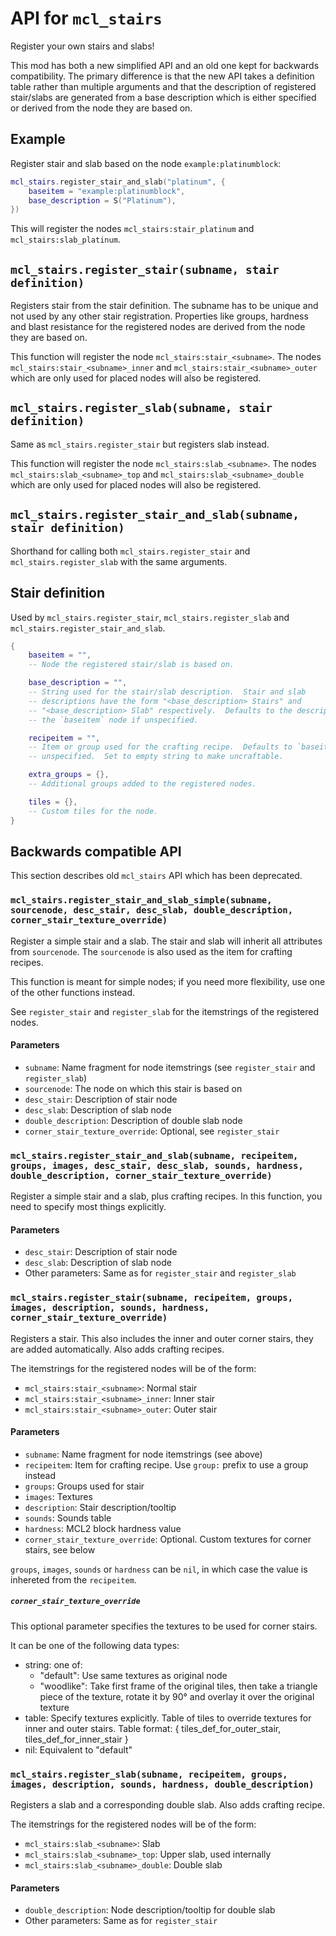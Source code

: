 # API for `mcl_stairs`
Register your own stairs and slabs!

This mod has both a new simplified API and an old one kept for backwards
compatibility.  The primary difference is that the new API takes a definition
table rather than multiple arguments and that the description of registered
stair/slabs are generated from a base description which is either specified or
derived from the node they are based on.

## Example
Register stair and slab based on the node `example:platinumblock`:

```lua
mcl_stairs.register_stair_and_slab("platinum", {
    baseitem = "example:platinumblock",
    base_description = S("Platinum"),
})
```

This will register the nodes `mcl_stairs:stair_platinum` and
`mcl_stairs:slab_platinum`.

## `mcl_stairs.register_stair(subname, stair definition)`
Registers stair from the stair definition.  The subname has to be unique and
not used by any other stair registration.  Properties like groups, hardness and
blast resistance for the registered nodes are derived from the node they are
based on.

This function will register the node `mcl_stairs:stair_<subname>`.  The nodes
`mcl_stairs:stair_<subname>_inner` and `mcl_stairs:stair_<subname>_outer` which
are only used for placed nodes will also be registered.

## `mcl_stairs.register_slab(subname, stair definition)`
Same as `mcl_stairs.register_stair` but registers slab instead.

This function will register the node `mcl_stairs:slab_<subname>`.  The nodes
`mcl_stairs:slab_<subname>_top` and `mcl_stairs:slab_<subname>_double` which
are only used for placed nodes will also be registered.

## `mcl_stairs.register_stair_and_slab(subname, stair definition)`
Shorthand for calling both `mcl_stairs.register_stair` and
`mcl_stairs.register_slab` with the same arguments.

## Stair definition
Used by `mcl_stairs.register_stair`, `mcl_stairs.register_slab` and
`mcl_stairs.register_stair_and_slab`.

```lua
{
    baseitem = "",
    -- Node the registered stair/slab is based on.

    base_description = "",
    -- String used for the stair/slab description.  Stair and slab
    -- descriptions have the form "<base_description> Stairs" and
    -- "<base_description> Slab" respectively.  Defaults to the description of
    -- the `baseitem` node if unspecified.

    recipeitem = "",
    -- Item or group used for the crafting recipe.  Defaults to `baseitem` if
    -- unspecified.  Set to empty string to make uncraftable.

    extra_groups = {},
    -- Additional groups added to the registered nodes.

    tiles = {},
    -- Custom tiles for the node.
}
```

## Backwards compatible API
This section describes old `mcl_stairs` API which has been deprecated.

### `mcl_stairs.register_stair_and_slab_simple(subname, sourcenode, desc_stair, desc_slab, double_description, corner_stair_texture_override)`
Register a simple stair and a slab. The stair and slab will inherit all attributes from `sourcenode`. The `sourcenode` is also used as the item for crafting recipes.

This function is meant for simple nodes; if you need more flexibility, use one of the other functions instead.

See `register_stair` and `register_slab` for the itemstrings of the registered nodes.

#### Parameters
* `subname`: Name fragment for node itemstrings (see `register_stair` and `register_slab`)
* `sourcenode`: The node on which this stair is based on
* `desc_stair`: Description of stair node
* `desc_slab`: Description of slab node
* `double_description`: Description of double slab node
* `corner_stair_texture_override`: Optional, see `register_stair`

### `mcl_stairs.register_stair_and_slab(subname, recipeitem, groups, images, desc_stair, desc_slab, sounds, hardness, double_description, corner_stair_texture_override)`
Register a simple stair and a slab, plus crafting recipes. In this function, you need to specify most things explicitly.

#### Parameters
* `desc_stair`: Description of stair node
* `desc_slab`: Description of slab node
* Other parameters: Same as for `register_stair` and `register_slab`

### `mcl_stairs.register_stair(subname, recipeitem, groups, images, description, sounds, hardness, corner_stair_texture_override)`
Registers a stair. This also includes the inner and outer corner stairs, they are added automatically. Also adds crafting recipes.

The itemstrings for the registered nodes will be of the form:

* `mcl_stairs:stair_<subname>`: Normal stair
* `mcl_stairs:stair_<subname>_inner`: Inner stair
* `mcl_stairs:stair_<subname>_outer`: Outer stair

#### Parameters
* `subname`: Name fragment for node itemstrings (see above)
* `recipeitem`: Item for crafting recipe. Use `group:` prefix to use a group instead
* `groups`: Groups used for stair
* `images`: Textures
* `description`: Stair description/tooltip
* `sounds`: Sounds table
* `hardness`: MCL2 block hardness value
* `corner_stair_texture_override`: Optional. Custom textures for corner stairs, see below

`groups`, `images`, `sounds` or `hardness` can be `nil`, in which case the value is inhereted from the `recipeitem`.

##### `corner_stair_texture_override`
This optional parameter specifies the textures to be used for corner stairs. 

It can be one of the following data types:

* string: one of:
    * "default": Use same textures as original node
    * "woodlike": Take first frame of the original tiles, then take a triangle piece
                  of the texture, rotate it by 90° and overlay it over the original texture
* table: Specify textures explicitly. Table of tiles to override textures for
         inner and outer stairs. Table format:
             { tiles_def_for_outer_stair, tiles_def_for_inner_stair }
* nil: Equivalent to "default"

### `mcl_stairs.register_slab(subname, recipeitem, groups, images, description, sounds, hardness, double_description)`
Registers a slab and a corresponding double slab. Also adds crafting recipe.

The itemstrings for the registered nodes will be of the form:

* `mcl_stairs:slab_<subname>`: Slab
* `mcl_stairs:slab_<subname>_top`: Upper slab, used internally
* `mcl_stairs:slab_<subname>_double`: Double slab

#### Parameters
* `double_description`: Node description/tooltip for double slab
* Other parameters: Same as for `register_stair`
